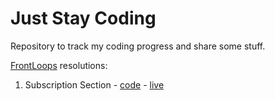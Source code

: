 # Just Stay Coding

Repository to track my coding progress and share some stuff.

[FrontLoops](https://frontloops.io/) resolutions:

1. Subscription Section - [code](https://github.com/Filiipe/just-stay-coding/tree/master/frontloops-resolution/subscription-section) - [live]()

